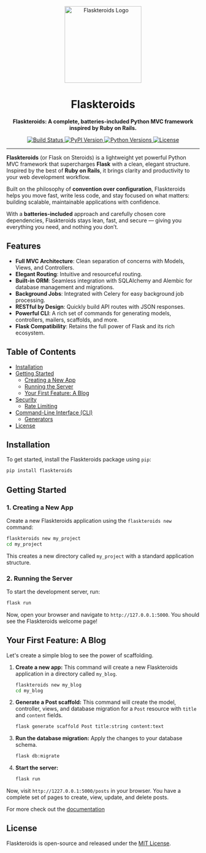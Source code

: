 <p align="center">
  <a href="https://github.com/nullco/flaskteroids">
    <img src="https://raw.githubusercontent.com/nullco/flaskteroids/main/docs/images/logo.png" alt="Flaskteroids Logo" width="200">
  </a>
</p>

<h1 align="center">Flaskteroids</h1>

<p align="center">
  <strong>Flaskteroids: A complete, batteries-included Python MVC framework inspired by Ruby on Rails.</strong>
</p>

<p align="center">
  <a href="https://github.com/nullco/flaskteroids/actions/workflows/test.yml?query=branch%3Amain++" target="_blank">
    <img src="https://github.com/nullco/flaskteroids/actions/workflows/test.yml/badge.svg?event=push&branch=main" alt="Build Status">
  </a>
  <a href="https://pypi.org/project/flaskteroids/" target="_blank">
    <img src="https://img.shields.io/pypi/v/flaskteroids.svg" alt="PyPI Version">
  </a>
  <a href="https://pypi.org/project/flaskteroids/" target="_blank">
    <img src="https://img.shields.io/pypi/pyversions/flaskteroids.svg" alt="Python Versions">
  </a>
  <a href="https://github.com/nullco/flaskteroids/blob/main/LICENSE" target="_blank">
    <img src="https://img.shields.io/github/license/nullco/flaskteroids.svg" alt="License">
  </a>
</p>

---


**Flaskteroids** (or Flask on Steroids) is a lightweight yet powerful Python MVC framework that supercharges **Flask** with a clean, elegant structure. Inspired by the best of **Ruby on Rails**, it brings clarity and productivity to your web development workflow.

Built on the philosophy of **convention over configuration**, Flaskteroids helps you move fast, write less code, and stay focused on what matters: building scalable, maintainable applications with confidence.

With a **batteries-included** approach and carefully chosen core dependencies, Flaskteroids stays lean, fast, and secure — giving you everything you need, and nothing you don’t.

## Features

- **Full MVC Architecture**: Clean separation of concerns with Models, Views, and Controllers.
- **Elegant Routing**: Intuitive and resourceful routing.
- **Built-in ORM**: Seamless integration with SQLAlchemy and Alembic for database management and migrations.
- **Background Jobs**: Integrated with Celery for easy background job processing.
- **RESTful by Design**: Quickly build API routes with JSON responses.
- **Powerful CLI**: A rich set of commands for generating models, controllers, mailers, scaffolds, and more.
- **Flask Compatibility**: Retains the full power of Flask and its rich ecosystem.

## Table of Contents

- [Installation](#installation)
- [Getting Started](#getting-started)
  - [Creating a New App](#1-creating-a-new-app)
  - [Running the Server](#2-running-the-server)
  - [Your First Feature: A Blog](#your-first-feature-a-blog)
- [Security](#security)
  - [Rate Limiting](#rate-limiting)
- [Command-Line Interface (CLI)](#command-line-interface-cli)
  - [Generators](#generators)
- [License](#license)

## Installation

To get started, install the Flaskteroids package using `pip`:

```sh
pip install flaskteroids
```

## Getting Started

### 1. Creating a New App

Create a new Flaskteroids application using the `flaskteroids new` command:

```sh
flaskteroids new my_project
cd my_project
```

This creates a new directory called `my_project` with a standard application structure.

### 2. Running the Server

To start the development server, run:

```sh
flask run
```

Now, open your browser and navigate to `http://127.0.0.1:5000`. You should see the Flaskteroids welcome page!

## Your First Feature: A Blog

Let's create a simple blog to see the power of scaffolding.

1.  **Create a new app:**
    This command will create a new Flaskteroids application in a directory called `my_blog`.

    ```sh
    flaskteroids new my_blog
    cd my_blog
    ```

2.  **Generate a Post scaffold:**
    This command will create the model, controller, views, and database migration for a `Post` resource with `title` and `content` fields.

    ```sh
    flask generate scaffold Post title:string content:text
    ```

3.  **Run the database migration:**
    Apply the changes to your database schema.

    ```sh
    flask db:migrate
    ```

4.  **Start the server:**

    ```sh
    flask run
    ```

Now, visit `http://1227.0.0.1:5000/posts` in your browser. You have a complete set of pages to create, view, update, and delete posts.


For more check out the [documentation](docs/)


## License

Flaskteroids is open-source and released under the [MIT License](LICENSE).
